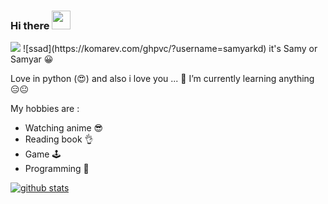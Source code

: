 ### Hi there <img src="https://raw.githubusercontent.com/MartinHeinz/MartinHeinz/master/wave.gif" width="30px">

<img src="https://media.giphy.com/media/HcmeBxVSg8YGA/giphy.gif">
![ssad](https://komarev.com/ghpvc/?username=samyarkd)
it's Samy or Samyar 😀

Love in python (😍)
and also i love you ...
🌱 I’m currently learning anything 😑😐

My hobbies are :
* Watching anime 😎
* Reading book 👌
* Game 🕹
* Programming 🐍


[![github stats](https://github-readme-stats.vercel.app/api?username=SAMY&show_icons=true&theme=radical)](https://github.com/samyarkd)





